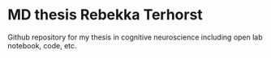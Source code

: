 # MD thesis Rebekka Terhorst
Github repository for my thesis in cognitive neuroscience including open lab notebook, code, etc.
